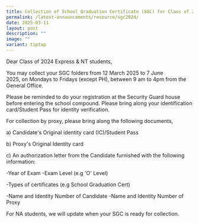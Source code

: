 ```yaml
---
title: Collection of School Graduation Certificate (SGC) for Class of 2024
permalink: /latest-announcements/resource/sgc2024/
date: 2025-03-11
layout: post
description: ""
image: ""
variant: tiptap
---
```

<p>Dear Class of 2024 Express &amp; NT&nbsp;students,</p>
<p>You may collect your SGC folders from 12 March&nbsp;2025 to&nbsp;7&nbsp;June
2025,&nbsp;on&nbsp;Mondays to Fridays (except PH), between 9 am to 4pm
from the General Office.</p>
<p>Please be reminded to do your registration at the Security Guard house
before entering the school compound. Please bring along your identification
card/Student Pass for identity verification.</p>
<p>For collection by proxy, please bring along the following documents,</p>
<p>a) Candidate's Original identity card (IC)/Student Pass</p>
<p>b) Proxy's Original Identity card</p>
<p>c) An authorization letter from the Candidate furnished with the following
information:</p>
<p>-Year of Exam -Exam Level (e.g 'O' Level)</p>
<p>-Types of certificates (e.g School Graduation Cert)</p>
<p>-Name and Identity Number of Candidate -Name and Identity Number of Proxy</p>
<p>For NA students, we will update when your&nbsp;SGC is ready for collection.</p>